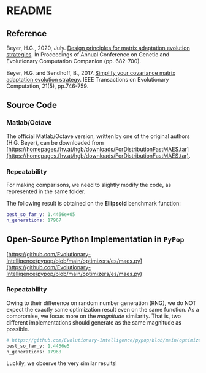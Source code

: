 # README

## Reference

Beyer, H.G., 2020, July.
[Design principles for matrix adaptation evolution strategies](https://dl.acm.org/doi/abs/10.1145/3377929.3389870).
In Proceedings of Annual Conference on Genetic and Evolutionary Computation Companion (pp. 682-700).

Beyer, H.G. and Sendhoff, B., 2017.
[Simplify your covariance matrix adaptation evolution strategy](https://ieeexplore.ieee.org/document/7875115).
IEEE Transactions on Evolutionary Computation, 21(5), pp.746-759.

## Source Code

### Matlab/Octave

The official Matlab/Octave version, written by one of the original authors (H.G. Beyer), can be downloaded from [https://homepages.fhv.at/hgb/downloads/ForDistributionFastMAES.tar](https://homepages.fhv.at/hgb/downloads/ForDistributionFastMAES.tar).

### Repeatability

For making comparisons, we need to slightly modify the code, as represented in the same folder.

The following result is obtained on the **Ellipsoid** benchmark function:

```matlab
best_so_far_y: 1.4466e+05
n_generations: 17967
```

## Open-Source Python Implementation in ```PyPop```

[https://github.com/Evolutionary-Intelligence/pypop/blob/main/optimizers/es/maes.py](https://github.com/Evolutionary-Intelligence/pypop/blob/main/optimizers/es/maes.py)

### Repeatability

Owing to their difference on random number generation (RNG), we do NOT expect the exactly same optimization result even on the same function.
As a compromise, we focus more on the *magnitude* similarity. That is, two different implementations should generate as the same magnitude as possible.

```Python
# https://github.com/Evolutionary-Intelligence/pypop/blob/main/optimizers/es/test_maes.py
best_so_far_y: 1.4436e5
n_generations: 17968
```

Luckily, we observe the very similar results!
